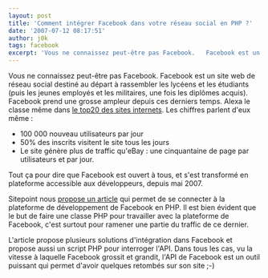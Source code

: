 ```yaml
---
layout: post
title: 'Comment intégrer Facebook dans votre réseau social en PHP ?'
date: '2007-07-12 08:17:51'
author: j0k
tags: facebook
excerpt: 'Vous ne connaissez peut-être pas Facebook.   Facebook est un site web de réseau social destiné au départ à rassembler les lycéens et les étudiants (puis les jeunes employés et les militaires, une fois les diplômes acquis). Facebook prend une grosse ampleur depuis ces derniers temps. Alexa le classe même dans [le top20 des sites      ...'
---
```


Vous ne connaissez peut-être pas Facebook.   Facebook est un site web de réseau social destiné au départ à rassembler les lycéens et les étudiants (puis les jeunes employés et les militaires, une fois les diplômes acquis). Facebook prend une grosse ampleur depuis ces derniers temps. Alexa le classe même dans [le top20 des sites internets](http://www.alexa.com/data/details/traffic_details?url=http://www.facebook.com).
Les chiffres parlent d'eux même :

 * 100 000 nouveau utilisateurs par jour
 * 50% des inscrits visitent le site tous les jours
 * Le site génère plus de traffic qu'eBay : une cinquantaine de page par utilisateurs et par jour.

Tout ça pour dire que Facebook est ouvert à tous, et s'est transformé en plateforme accessible aux développeurs, depuis mai 2007.

Sitepoint nous [propose un article](http://www.sitepoint.com/article/developing-facebook-platform) qui permet de se connecter à la plateforme de développement de Facebook en PHP. Il est bien évident que le but de faire une classe PHP pour travailler avec la plateforme de Facebook, c'est surtout pour ramener une partie du traffic de ce dernier.

L'article propose plusieurs solutions d'intégration dans Facebook et propose aussi un script PHP pour interroger l'API.   Dans tous les cas, vu la vitesse à laquelle Facebook grossit et grandit, l'API de Facebook est un outil puissant qui permet d'avoir quelques retombés sur son site ;-)
